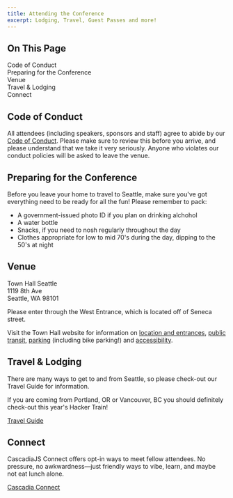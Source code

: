 ```yaml
---
title: Attending the Conference
excerpt: Lodging, Travel, Guest Passes and more!
---
```


<div id="toc">
<h2>On This Page</h2>
    <ul>
        <li><a href="#coc">Code of Conduct</a></li>
        <li><a href="#prepare">Preparing for the Conference</a></li>
        <li><a href="#venue">Venue</a></li>
        <li><a href="#travel">Travel & Lodging</a></li>
        <!--
        <li><a href="#meals">Meals</a></li>
        <li><a href="#childcare">Childcare</a></li>
        -->
        <li><a href="#connect">Connect</a></li>
    </ul>
</div>

<h2 id="coc">Code of Conduct</h2>

All attendees (including speakers, sponsors and staff) agree to abide by our [Code of Conduct](/code-of-conduct). Please make sure to review this before you arrive, and please understand that we take it very seriously. Anyone who violates our conduct policies will be asked to leave the venue. 

<h2 id="prepare">Preparing for the Conference</h2>

Before you leave your home to travel to Seattle, make sure you've got everything need to be ready for all the fun! Please remember to pack:

- A government-issued photo ID if you plan on drinking alchohol
- A water bottle
- Snacks, if you need to nosh regularly throughout the day
- Clothes appropriate for low to mid 70's during the day, dipping to the 50's at night

<h2 id="venue">Venue</h2>

Town Hall Seattle<br />
1119 8th Ave<br />
Seattle, WA 98101

Please enter through the West Entrance, which is located off of Seneca street. 

Visit the Town Hall website for information on <a href="https://townhallseattle.org/locations-and-entrances/">location and entrances</a>, <a href="https://townhallseattle.org/public-transit/">public transit</a>, <a href="https://townhallseattle.org/parking/">parking</a> (including bike parking!) and <a href="https://townhallseattle.org/accessibility/">accessibility</a>.  

<h2 id="travel">Travel & Lodging</h2>

There are many ways to get to and from Seattle, so please check-out our Travel Guide for information.

If you are coming from Portland, OR or Vancouver, BC you should definitely check-out this year's Hacker Train!

<div class="cta secondary"><a href="/2026/travel">Travel Guide</a></div>

<!--
<h2 id="meals">Meals</h2>

If you purchased a ticket that includes catering, please review our [plan for meals](/2025/meals) so you can plan accordingly.

<h2 id="childcare">Childcare</h2>

Thanks to our wonderful sponsor Mastra, we are offering FREE, professional, on-site child care for kids 10 and under. Spots are limited. <a href="/2025/childcare">Learn more and sign up.</a>
-->

<h2 id="connect">Connect</h2>

CascadiaJS Connect offers opt-in ways to meet fellow attendees. No pressure, no awkwardness—just friendly ways to vibe, learn, and maybe not eat lunch alone.

<div class="cta secondary"><a href="/2026/connect">Cascadia Connect</a></div>
